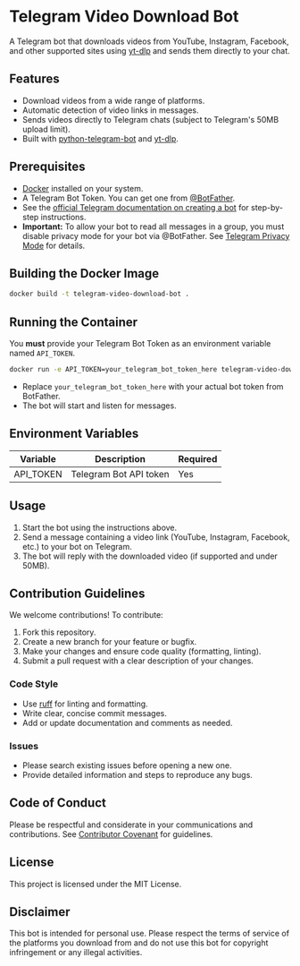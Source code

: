 # Telegram Video Download Bot

A Telegram bot that downloads videos from YouTube, Instagram, Facebook, and other supported sites using [yt-dlp](https://github.com/yt-dlp/yt-dlp) and sends them directly to your chat.

## Features

- Download videos from a wide range of platforms.
- Automatic detection of video links in messages.
- Sends videos directly to Telegram chats (subject to Telegram's 50MB upload limit).
- Built with [python-telegram-bot](https://python-telegram-bot.org/) and [yt-dlp](https://github.com/yt-dlp/yt-dlp).

## Prerequisites

- [Docker](https://docs.docker.com/get-docker/) installed on your system.
- A Telegram Bot Token. You can get one from [@BotFather](https://t.me/BotFather).
- See the [official Telegram documentation on creating a bot](https://core.telegram.org/bots#3-how-do-i-create-a-bot) for step-by-step instructions.
- **Important:** To allow your bot to read all messages in a group, you must disable privacy mode for your bot via @BotFather. See [Telegram Privacy Mode](https://core.telegram.org/bots#privacy-mode) for details.

## Building the Docker Image

```sh
docker build -t telegram-video-download-bot .
```

## Running the Container

You **must** provide your Telegram Bot Token as an environment variable named `API_TOKEN`.

```sh
docker run -e API_TOKEN=your_telegram_bot_token_here telegram-video-download-bot
```

- Replace `your_telegram_bot_token_here` with your actual bot token from BotFather.
- The bot will start and listen for messages.

## Environment Variables

| Variable   | Description                    | Required |
|------------|--------------------------------|----------|
| API_TOKEN  | Telegram Bot API token         | Yes      |

## Usage

1. Start the bot using the instructions above.
2. Send a message containing a video link (YouTube, Instagram, Facebook, etc.) to your bot on Telegram.
3. The bot will reply with the downloaded video (if supported and under 50MB).

## Contribution Guidelines

We welcome contributions! To contribute:

1. Fork this repository.
2. Create a new branch for your feature or bugfix.
3. Make your changes and ensure code quality (formatting, linting).
4. Submit a pull request with a clear description of your changes.

### Code Style

- Use [ruff](https://github.com/astral-sh/ruff) for linting and formatting.
- Write clear, concise commit messages.
- Add or update documentation and comments as needed.

### Issues

- Please search existing issues before opening a new one.
- Provide detailed information and steps to reproduce any bugs.

## Code of Conduct

Please be respectful and considerate in your communications and contributions. See [Contributor Covenant](https://www.contributor-covenant.org/) for guidelines.

## License

This project is licensed under the MIT License.

## Disclaimer

This bot is intended for personal use. Please respect the terms of service of the platforms you download from and do not use this bot for copyright infringement or any illegal activities.